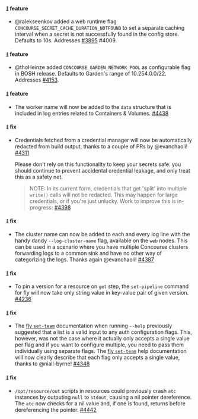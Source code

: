 #### <sub><sup><a name="v560-note-3895" href="#v560-note-3895">:link:</a></sup></sub> feature

* @ralekseenkov added a web runtime flag `CONCOURSE_SECRET_CACHE_DURATION_NOTFOUND` to set a
  separate caching interval when a secret is not successfully found in the config store.
  Defaults to 10s. Addresses [#3895](https://github.com/concourse/concourse/issues/3895) #4009.

#### <sub><sup><a name="v560-note-4153" href="#v560-note-4153">:link:</a></sup></sub> feature

* @thoHeinze added `CONCOURSE_GARDEN_NETWORK_POOL` as configurable flag in BOSH release.
  Defaults to Garden's range of 10.254.0.0/22. Addresses [#4153](https://github.com/concourse/concourse/issues/4153).

#### <sub><sup><a name="v560-note-4438" href="#v560-note-4438">:link:</a></sup></sub> feature

* The worker name will now be added to the `data` structure that is included in log entries related to Containers & Volumes. [#4438](https://github.com/concourse/concourse/pull/4438)

#### <sub><sup><a name="v560-note-4311" href="#v560-note-4311">:link:</a></sup></sub> fix

* Credentials fetched from a credential manager will now be automatically redacted from build output, thanks to a couple of PRs by @evanchaoli! [#4311](https://github.com/concourse/concourse/pull/4311)

  Please don't rely on this functionality to keep your secrets safe: you should continue to prevent accidental credential leakage, and only treat this as a safety net.

  > NOTE: In its current form, credentials that get 'split' into multiple `write()` calls will not be redacted. This may happen for large credentials, or if you're just unlucky. Work to improve this is in-progress: [#4398](https://github.com/concourse/concourse/pull/4398)

#### <sub><sup><a name="v560-note-4387" href="#v560-note-4387">:link:</a></sup></sub> fix

* The cluster name can now be added to each and every log line with the handy dandy `--log-cluster-name` flag, available on the `web` nodes. This can be used in a scenario where you have multiple Concourse clusters forwarding logs to a common sink and have no other way of categorizing the logs. Thanks again @evanchaoli! [#4387](https://github.com/concourse/concourse/pull/4387)

#### <sub><sup><a name="v560-note-4236" href="#v560-note-4236">:link:</a></sup></sub> fix

* To pin a version for a resource on `get` step, the `set-pipeline` command for fly will now take only string value in key-value pair of given version. [#4236](https://github.com/concourse/concourse/issues/4236)

#### <sub><sup><a name="v560-note-4348" href="#v560-note-4348">:link:</a></sup></sub> fix

* The [fly `set-team`](https://concourse-ci.org/managing-teams.html#fly-set-team) documentation when running `--help` previously suggested that a list is a valid input to any auth configuration flags. This, however, was not the case where it actually only accepts a single value per flag and if you want to configure multiple, you need to pass them individually using separate flags. The [fly `set-team`](https://concourse-ci.org/managing-teams.html#fly-set-team) help documentation will now clearly describe that each flag only accepts a single value, thanks to @niall-byrne! [#4348](https://github.com/concourse/concourse/issues/4348)

#### <sub><sup><a name="v560-note-4442" href="#v560-note-4442">:link:</a></sup></sub> fix

* `/opt/resource/out` scripts in resources could previously crash `atc` instances by outputing `null` to `stdout`, causing a nil pointer dereference. The `atc` now checks for a nil value and, if one is found, returns before dereferencing the pointer. [#4442](https://github.com/concourse/concourse/pull/4442)
